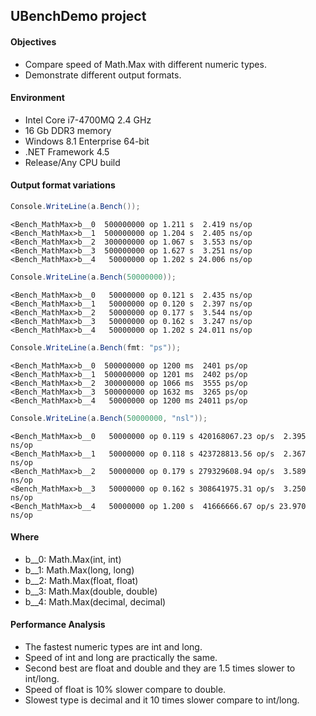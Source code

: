 ## UBenchDemo project

#### Objectives

 - Compare speed of Math.Max with different numeric types.
 - Demonstrate different output formats.

#### Environment

 - Intel Core i7-4700MQ 2.4 GHz
 - 16 Gb DDR3 memory
 - Windows 8.1 Enterprise 64-bit
 - .NET Framework 4.5
 - Release/Any CPU build

#### Output format variations

```c#
Console.WriteLine(a.Bench());
```
```
<Bench_MathMax>b__0  500000000 op 1.211 s  2.419 ns/op
<Bench_MathMax>b__1  500000000 op 1.204 s  2.405 ns/op
<Bench_MathMax>b__2  300000000 op 1.067 s  3.553 ns/op
<Bench_MathMax>b__3  500000000 op 1.627 s  3.251 ns/op
<Bench_MathMax>b__4   50000000 op 1.202 s 24.006 ns/op
```
```c#
Console.WriteLine(a.Bench(50000000));
```
```
<Bench_MathMax>b__0   50000000 op 0.121 s  2.435 ns/op
<Bench_MathMax>b__1   50000000 op 0.120 s  2.397 ns/op
<Bench_MathMax>b__2   50000000 op 0.177 s  3.544 ns/op
<Bench_MathMax>b__3   50000000 op 0.162 s  3.247 ns/op
<Bench_MathMax>b__4   50000000 op 1.202 s 24.011 ns/op
```
```c#
Console.WriteLine(a.Bench(fmt: "ps"));
```
```
<Bench_MathMax>b__0  500000000 op 1200 ms  2401 ps/op
<Bench_MathMax>b__1  500000000 op 1201 ms  2402 ps/op
<Bench_MathMax>b__2  300000000 op 1066 ms  3555 ps/op
<Bench_MathMax>b__3  500000000 op 1632 ms  3265 ps/op
<Bench_MathMax>b__4   50000000 op 1200 ms 24011 ps/op
```
```c#
Console.WriteLine(a.Bench(50000000, "nsl"));
```
```
<Bench_MathMax>b__0   50000000 op 0.119 s 420168067.23 op/s  2.395 ns/op
<Bench_MathMax>b__1   50000000 op 0.118 s 423728813.56 op/s  2.367 ns/op
<Bench_MathMax>b__2   50000000 op 0.179 s 279329608.94 op/s  3.589 ns/op
<Bench_MathMax>b__3   50000000 op 0.162 s 308641975.31 op/s  3.250 ns/op
<Bench_MathMax>b__4   50000000 op 1.200 s  41666666.67 op/s 23.970 ns/op
```

#### Where
 
 - b__0: Math.Max(int, int)
 - b__1: Math.Max(long, long)
 - b__2: Math.Max(float, float)
 - b__3: Math.Max(double, double)
 - b__4: Math.Max(decimal, decimal)
 
#### Performance Analysis

 - The fastest numeric types are int and long.
 - Speed of int and long are practically the same.
 - Second best are float and double and they are 1.5 times slower to int/long.
 - Speed of float is 10% slower compare to double.
 - Slowest type is decimal and it 10 times slower compare to int/long.
